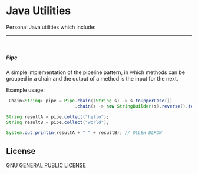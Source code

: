 # Java Utilities

Personal Java utilities which include:

---
<br />

##### Pipe

 

A simple implementation of the pipeline pattern, in which methods can be grouped in a chain and the output of a method is the input for the next.

Example usage:

```java
 Chain<String> pipe = Pipe.chain((String s) -> s.toUpperCase())
                          .chain(s -> new StringBuilder(s).reverse().toString());

String resultA = pipe.collect("hello");
String resultB = pipe.collect("world");

System.out.println(resultA + " " + resultB); // OLLEH DLROW
```





## License
[GNU GENERAL PUBLIC LICENSE](https://www.gnu.org/licenses/gpl-3.0.en.html)
